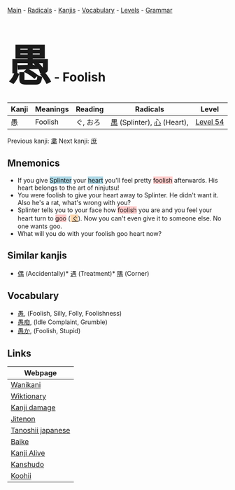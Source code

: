 <style> bigfont {font-size: 100px}</style>
[Main](../index.md) -
[Radicals](../radicals.md) -
[Kanjis](../kanjis.md) -
[Vocabulary](../vocabulary.md) -
[Levels](../levels.md) -
[Grammar](../grammar.md)
# <bigfont> 愚</bigfont> - Foolish 

| Kanji | Meanings | Reading | Radicals | Level |
| --- | --- | --- | --- | --- |
| 愚 | Foolish | ぐ, おろ | [禺](../radicals/禺.md) (Splinter), [心](../radicals/心.md) (Heart),  | [Level 54](../levels/wk_level54.md) |

Previous kanji: [粛](粛.md) Next kanji: [庶](庶.md) 

## Mnemonics
 * If you give <span style="background-color:#ADD8E6"> Splinter</span> your <span style="background-color:#ADD8E6"> heart</span> you'll feel pretty <span style="background-color:#ffcccb"> foolish</span> afterwards. His heart belongs to the art of ninjutsu! 
* You were foolish to give your heart away to Splinter. He didn't want it. Also he's a rat, what's wrong with you?
* Splinter tells you to your face how <span style="background-color:#ffcccb"> foolish</span> you are and you feel your heart turn to <span style="background-color:#ffcccb"> goo</span> (<span style="background-color:#fed8b1"> [ぐ](https://jisho.org/search/ぐ)</span>). Now you can't even give it to someone else. No one wants goo.
* What will you do with your foolish goo heart now? 


## Similar kanjis
 * [偶](偶.md) (Accidentally)* [遇](遇.md) (Treatment)* [隅](隅.md) (Corner)


## Vocabulary
 * [愚](../vocabulary/愚.md), (Foolish, Silly, Folly, Foolishness)
* [愚痴](../vocabulary/愚.md), (Idle Complaint, Grumble)
* [愚か](../vocabulary/愚.md), (Foolish, Stupid)



## Links 

| Webpage |
| --- |
| [Wanikani          ](https://www.wanikani.com/kanji/愚) |
| [Wiktionary        ](https://en.wiktionary.org/wiki/愚) |
| [Kanji damage      ](http://www.kanjidamage.com/kanji/search?utf8=✓&q=愚) |
| [Jitenon           ](https://jitenon.com/kanji/愚) |
| [Tanoshii japanese ](https://www.tanoshiijapanese.com/dictionary/kanji.cfm?k=愚) |
| [Baike             ](https://baike.baidu.com/item/愚) |
| [Kanji Alive       ](https://app.kanjialive.com/愚) |
| [Kanshudo          ](https://www.kanshudo.com/searchmn?q=愚) |
| [Koohii            ](https://kanji.koohii.com/study/kanji/愚) |
